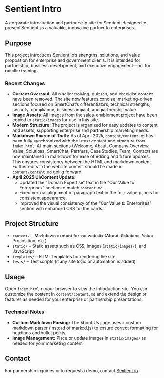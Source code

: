 # Sentient Intro

A corporate introduction and partnership site for Sentient, designed to present Sentient as a valuable, innovative partner to enterprises.

## Purpose

This project introduces Sentient.io’s strengths, solutions, and value proposition for enterprise and government clients. It is intended for partnership, business development, and executive engagement—not for reseller training.

### Recent Changes
- **Content Overhaul:** All reseller training, quizzes, and checklist content have been removed. The site now features concise, marketing-driven sections focused on SmartChat’s differentiators, technical strengths, security, compliance, business impact, and partnership value.
- **Image Assets:** All images from the sales-enablement project have been copied to `static/images` for use in this site.
- **Modern Structure:** The project is organized for easy updates to content and assets, supporting enterprise and partnership marketing needs.
- **Markdown Source of Truth:** As of April 2025, `content/content.md` has been fully synchronized with the latest content and structure from `index.html`. All main sections (Welcome, About, Company Overview, Value, Solutions, SmartChat, Partners, Case Studies, Team, Contact) are now maintained in markdown for ease of editing and future updates. This ensures consistency between the HTML and markdown content. Further edits to the website content should be made in `content/content.md` going forward.
- **April 2025 UI/Content Update:**
    - Updated the "Domain Expertise" text in the "Our Value to Enterprises" section to match `content.md`.
    - Fixed vertical alignment of paragraph text in the four value panels for consistent appearance.
    - Improved the visual consistency of the "Our Value to Enterprises" section with enhanced CSS for the cards.

## Project Structure
- `content/` – Markdown content for the website (About, Solutions, Value Proposition, etc.)
- `static/` – Static assets such as CSS, images (`static/images/`), and JavaScript
- `templates/` – HTML templates for rendering the site
- `tests/` – Test scripts (if any site logic or automation is added)

## Usage
Open `index.html` in your browser to view the introduction site. You can customize the content in `content/content.md` and extend the design or features as needed for your enterprise or partnership presentations.

### Technical Notes
- **Custom Markdown Parsing:** The About Us page uses a custom markdown parser (instead of marked.js) to ensure correct formatting for headings and bullet points.
- **Image Management:** Place or update images in `static/images/` as needed for your marketing content.

## Contact
For partnership inquiries or to request a demo, contact [Sentient.io](mailto:contact@sentient.io).
